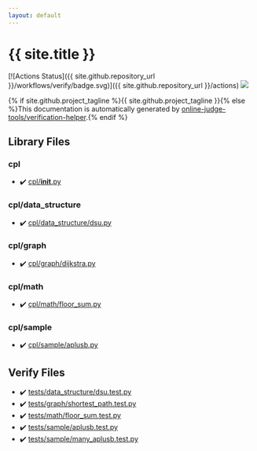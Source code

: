 ```yaml
---
layout: default
---
```


<!-- mathjax config similar to math.stackexchange -->
<script type="text/javascript" async
  src="https://cdnjs.cloudflare.com/ajax/libs/mathjax/2.7.5/MathJax.js?config=TeX-MML-AM_CHTML">
</script>
<script type="text/x-mathjax-config">
  MathJax.Hub.Config({
    TeX: { equationNumbers: { autoNumber: "AMS" }},
    tex2jax: {
      inlineMath: [ ['$','$'] ],
      processEscapes: true
    },
    "HTML-CSS": { matchFontHeight: false },
    displayAlign: "left",
    displayIndent: "2em"
  });
</script>

<script type="text/javascript" src="https://cdnjs.cloudflare.com/ajax/libs/jquery/3.4.1/jquery.min.js"></script>
<script src="https://cdn.jsdelivr.net/npm/jquery-balloon-js@1.1.2/jquery.balloon.min.js" integrity="sha256-ZEYs9VrgAeNuPvs15E39OsyOJaIkXEEt10fzxJ20+2I=" crossorigin="anonymous"></script>
<script type="text/javascript" src="assets/js/copy-button.js"></script>
<link rel="stylesheet" href="assets/css/copy-button.css" />


# {{ site.title }}

[![Actions Status]({{ site.github.repository_url }}/workflows/verify/badge.svg)]({{ site.github.repository_url }}/actions)
<a href="{{ site.github.repository_url }}"><img src="https://img.shields.io/github/last-commit/{{ site.github.owner_name }}/{{ site.github.repository_name }}" /></a>

{% if site.github.project_tagline %}{{ site.github.project_tagline }}{% else %}This documentation is automatically generated by <a href="https://github.com/online-judge-tools/verification-helper">online-judge-tools/verification-helper</a>.{% endif %}

## Library Files

<div id="363ccddc87d476ad5f91d9ca39d24df0"></div>

### cpl

* :heavy_check_mark: <a href="library/cpl/__init__.py.html">cpl/__init__.py</a>


<div id="f94502e0ae6d80fbe0c13df140a5b263"></div>

### cpl/data_structure

* :heavy_check_mark: <a href="library/cpl/data_structure/dsu.py.html">cpl/data_structure/dsu.py</a>


<div id="05f98b83664ba3f3f99f8f8001fd60c2"></div>

### cpl/graph

* :heavy_check_mark: <a href="library/cpl/graph/dijkstra.py.html">cpl/graph/dijkstra.py</a>


<div id="9145fcf955804ae7e9b4d105b4a823e6"></div>

### cpl/math

* :heavy_check_mark: <a href="library/cpl/math/floor_sum.py.html">cpl/math/floor_sum.py</a>


<div id="7cadb34dd2b4e5dcd6ed1a15dda70c08"></div>

### cpl/sample

* :heavy_check_mark: <a href="library/cpl/sample/aplusb.py.html">cpl/sample/aplusb.py</a>


## Verify Files

* :heavy_check_mark: <a href="verify/tests/data_structure/dsu.test.py.html">tests/data_structure/dsu.test.py</a>
* :heavy_check_mark: <a href="verify/tests/graph/shortest_path.test.py.html">tests/graph/shortest_path.test.py</a>
* :heavy_check_mark: <a href="verify/tests/math/floor_sum.test.py.html">tests/math/floor_sum.test.py</a>
* :heavy_check_mark: <a href="verify/tests/sample/aplusb.test.py.html">tests/sample/aplusb.test.py</a>
* :heavy_check_mark: <a href="verify/tests/sample/many_aplusb.test.py.html">tests/sample/many_aplusb.test.py</a>



